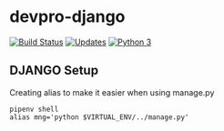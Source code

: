 # devpro-django
[![Build Status](https://app.travis-ci.com/mauriciodoerr/devpro-django.svg?branch=develop)](https://app.travis-ci.com/mauriciodoerr/devpro-django)
[![Updates](https://pyup.io/repos/github/mauriciodoerr/devpro-django/shield.svg)](https://pyup.io/repos/github/mauriciodoerr/devpro-django/)
[![Python 3](https://pyup.io/repos/github/mauriciodoerr/devpro-django/python-3-shield.svg)](https://pyup.io/repos/github/mauriciodoerr/devpro-django/)

## DJANGO Setup
Creating alias to make it easier when using manage.py
```console
pipenv shell
alias mng='python $VIRTUAL_ENV/../manage.py'
```